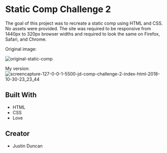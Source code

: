 # Static Comp Challenge 2
The goal of this project was to recreate a static comp using HTML and CSS. No assets were provided. The site was required to be responsive from 1440px to 320px browser widths and required to look the same on Firefox, Safari, and Chrome.

Original image:

![original-static-comp](https://user-images.githubusercontent.com/18714169/47766843-7e7b1200-dc96-11e8-8341-4b0c8eca7543.jpg)

My version:
![screencapture-127-0-0-1-5500-jd-comp-challenge-2-index-html-2018-10-30-23_23_44](https://user-images.githubusercontent.com/18714169/47767800-e4699880-dc9a-11e8-9892-2809748e55a0.png)
## Built With
* HTML
* CSS
* Love

## Creator
* Justin Duncan
